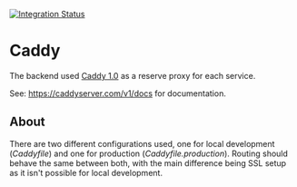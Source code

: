 [![Integration Status](https://github.com/jhburns/ExperienceCapture/workflows/API%20Integration/badge.svg)](https://github.com/jhburns/ExperienceCapture/actions?query=workflow%3A%22Receiver+Integration%22)

# Caddy

The backend used [Caddy 1.0](https://caddyserver.com/v1/) as a reserve proxy for each service.

See: https://caddyserver.com/v1/docs for documentation. 

## About

There are two different configurations used, one for local development (*Caddyfile*)
and one for production (*Caddyfile.production*). Routing should behave the same between
both, with the main difference being SSL setup as it isn't possible for local development. 
